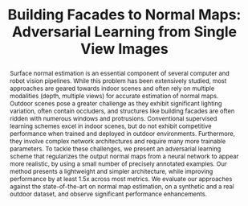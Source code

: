 ---
layout: project-page-new
title: "Building Facades to Normal Maps: Adversarial Learning from Single View Images"
authors:
  - name: Mukul Khanna
    sup: #
  - name: Tanu Sharma
    sup: #
  - name: Ayyappa Swamy Thatavarthy
    sup: #
  - name: K. Madhava Krishna
    sup: #
affiliations:
  - name: IIIT Hyderabad, India
    link: https://robotics.iiit.ac.in
    sup: #
permalink: /publications/2021/Mukul_Building-Facades/
abstract: "Surface normal estimation is an essential component of several computer and robot vision pipelines. While this problem has been extensively studied, most approaches are geared towards indoor scenes and often rely on multiple modalities (depth, multiple views) for accurate estimation of normal maps. Outdoor scenes pose a greater challenge as they exhibit significant lighting variation, often contain occluders, and structures like building facades are often ridden with numerous windows and protrusions. Conventional supervised learning schemes excel in indoor scenes, but do not exhibit competitive performance when trained and deployed in outdoor environments. Furthermore, they involve complex network architectures and require many more trainable parameters. To tackle these challenges, we present an adversarial learning scheme that regularizes the output normal maps from a neural network to appear more realistic, by using a small number of precisely annotated examples. Our method presents a lightweight and simpler architecture, while improving performance by at least 1.5x across most metrics. We evaluate our approaches against the state-of-the-art on normal map estimation, on a synthetic and a real outdoor dataset, and observe significant performance enhancements."
paper: https://ieeexplore.ieee.org/document/9469450/authors#authors
# iframe: https://www.youtube.com/embed/jhjskX4FQwA

---